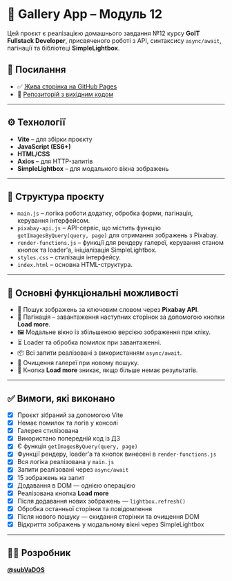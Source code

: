 # 📸 Gallery App – Модуль 12

Цей проєкт є реалізацією домашнього завдання №12 курсу **GoIT Fullstack
Developer**, присвяченого роботі з API, синтаксису `async/await`, пагінації та
бібліотеці **SimpleLightbox**.

## 🔗 Посилання

- ✅ [Жива сторінка на GitHub Pages](https://subvados.github.io/goit-js-hw-12/)
- 📁 [Репозиторій з вихідним кодом](https://github.com/subVaDOS/goit-js-hw-12)

---

## ⚙️ Технології

- **Vite** – для збірки проєкту
- **JavaScript (ES6+)**
- **HTML/CSS**
- **Axios** – для HTTP-запитів
- **SimpleLightbox** – для модального вікна зображень

---

## 📂 Структура проєкту

- `main.js` – логіка роботи додатку, обробка форми, пагінація, керування
  інтерфейсом.
- `pixabay-api.js` – API-сервіс, що містить функцію
  `getImagesByQuery(query, page)` для отримання зображень з Pixabay.
- `render-functions.js` – функції для рендеру галереї, керування станом кнопок
  та loader’а, ініціалізація SimpleLightbox.
- `styles.css` – стилізація інтерфейсу.
- `index.html` – основна HTML-структура.

---

## 📌 Основні функціональні можливості

- 🔎 Пошук зображень за ключовим словом через **Pixabay API**.
- 📑 Пагінація – завантаження наступних сторінок за допомогою кнопки **Load
  more**.
- 🖼️ Модальне вікно із збільшеною версією зображення при кліку.
- ⏳ Loader та обробка помилок при завантаженні.
- 📦 Всі запити реалізовані з використанням `async/await`.
- 🧹 Очищення галереї при новому пошуку.
- 🚫 Кнопка **Load more** зникає, якщо більше немає результатів.

---

## ✅ Вимоги, які виконано

- [x] Проєкт зібраний за допомогою Vite
- [x] Немає помилок та логів у консолі
- [x] Галерея стилізована
- [x] Використано попередній код із ДЗ
- [x] Є функція `getImagesByQuery(query, page)`
- [x] Функції рендеру, loader’а та кнопок винесені в `render-functions.js`
- [x] Вся логіка реалізована у `main.js`
- [x] Запити реалізовані через `async/await`
- [x] 15 зображень на запит
- [x] Додавання в DOM — однією операцією
- [x] Реалізована кнопка **Load more**
- [x] Після додавання нових зображень — `lightbox.refresh()`
- [x] Обробка останньої сторінки та повідомлення
- [x] Після нового пошуку — скидання сторінки та очищення DOM
- [x] Відкриття зображень у модальному вікні через SimpleLightbox

---

## 🧑‍💻 Розробник

[**@subVaDOS**](https://github.com/subVaDOS)
